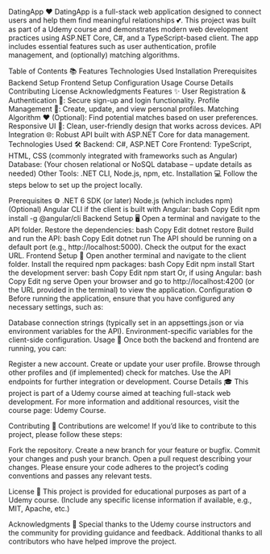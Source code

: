 DatingApp ❤️
DatingApp is a full-stack web application designed to connect users and help them find meaningful relationships 💕. This project was built as part of a Udemy course and demonstrates modern web development practices using ASP.NET Core, C#, and a TypeScript-based client. The app includes essential features such as user authentication, profile management, and (optionally) matching algorithms.

Table of Contents 📚
Features
Technologies Used
Installation
Prerequisites
Backend Setup
Frontend Setup
Configuration
Usage
Course Details
Contributing
License
Acknowledgments
Features ✨
User Registration & Authentication 🔐: Secure sign-up and login functionality.
Profile Management 👤: Create, update, and view personal profiles.
Matching Algorithm ❤️ (Optional): Find potential matches based on user preferences.
Responsive UI 📱: Clean, user-friendly design that works across devices.
API Integration 🌐: Robust API built with ASP.NET Core for data management.
Technologies Used 🛠️
Backend: C#, ASP.NET Core
Frontend: TypeScript, HTML, CSS (commonly integrated with frameworks such as Angular)
Database: (Your chosen relational or NoSQL database – update details as needed)
Other Tools: .NET CLI, Node.js, npm, etc.
Installation 💻
Follow the steps below to set up the project locally.

Prerequisites ⚙️
.NET 6 SDK (or later)
Node.js (which includes npm)
(Optional) Angular CLI if the client is built with Angular:
bash
Copy
Edit
npm install -g @angular/cli
Backend Setup 🖥️
Open a terminal and navigate to the API folder.
Restore the dependencies:
bash
Copy
Edit
dotnet restore
Build and run the API:
bash
Copy
Edit
dotnet run
The API should be running on a default port (e.g., http://localhost:5000). Check the output for the exact URL.
Frontend Setup 🌟
Open another terminal and navigate to the client folder.
Install the required npm packages:
bash
Copy
Edit
npm install
Start the development server:
bash
Copy
Edit
npm start
Or, if using Angular:
bash
Copy
Edit
ng serve
Open your browser and go to http://localhost:4200 (or the URL provided in the terminal) to view the application.
Configuration ⚙️
Before running the application, ensure that you have configured any necessary settings, such as:

Database connection strings (typically set in an appsettings.json or via environment variables for the API).
Environment-specific variables for the client-side configuration.
Usage 🚀
Once both the backend and frontend are running, you can:

Register a new account.
Create or update your user profile.
Browse through other profiles and (if implemented) check for matches.
Use the API endpoints for further integration or development.
Course Details 🎓
This project is part of a Udemy course aimed at teaching full-stack web development. For more information and additional resources, visit the course page: Udemy Course.

Contributing 🤝
Contributions are welcome! If you’d like to contribute to this project, please follow these steps:

Fork the repository.
Create a new branch for your feature or bugfix.
Commit your changes and push your branch.
Open a pull request describing your changes.
Please ensure your code adheres to the project’s coding conventions and passes any relevant tests.

License 📄
This project is provided for educational purposes as part of a Udemy course. (Include any specific license information if available, e.g., MIT, Apache, etc.)

Acknowledgments 🙏
Special thanks to the Udemy course instructors and the community for providing guidance and feedback.
Additional thanks to all contributors who have helped improve the project.
